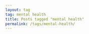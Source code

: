 ```yaml
---
layout: tag
tag: mental health
title: Posts tagged "mental health"
permalink: /tags/mental-health/
---
```

